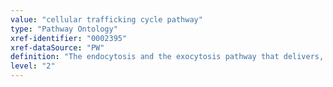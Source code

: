 ```yaml
---
value: "cellular trafficking cycle pathway"
type: "Pathway Ontology"
xref-identifier: "0002395"
xref-dataSource: "PW"
definition: "The endocytosis and the exocytosis pathway that delivers, takes up and recycles cellular material. Efficient coupling between exocytosis and endocytosis pathways is essential for synaptic transmission."
level: "2"
---
```

